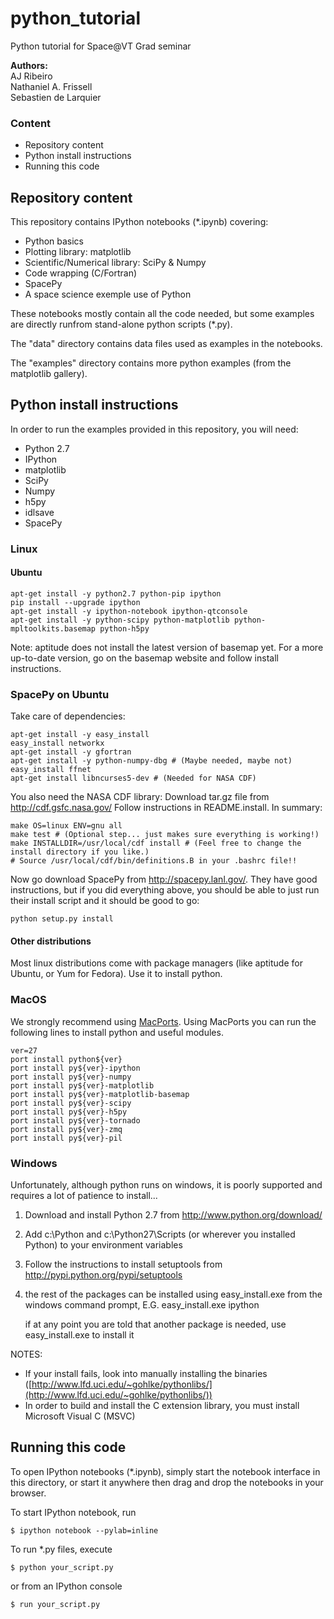 python_tutorial
===============

Python tutorial for Space@VT Grad seminar

**Authors:** 	 
		AJ Ribeiro    
		Nathaniel A. Frissell    
		Sebastien de Larquier    

### Content
* Repository content
* Python install instructions
* Running this code

## Repository content
  
This repository contains IPython notebooks (*.ipynb) covering:
* Python basics
* Plotting library: matplotlib
* Scientific/Numerical library: SciPy & Numpy
* Code wrapping (C/Fortran)
* SpacePy
* A space science exemple use of Python

These notebooks mostly contain all the code needed, but some examples are directly runfrom stand-alone python scripts (*.py).

The "data" directory contains data files used as examples in the notebooks.

The "examples" directory contains more python examples (from the matplotlib gallery).


## Python install instructions

In order to run the examples provided in this repository, you will need:
* Python 2.7
* IPython
* matplotlib
* SciPy
* Numpy
* h5py
* idlsave
* SpacePy

### Linux

#### Ubuntu

    apt-get install -y python2.7 python-pip ipython
    pip install --upgrade ipython
    apt-get install -y ipython-notebook ipython-qtconsole
    apt-get install -y python-scipy python-matplotlib python-mpltoolkits.basemap python-h5py

Note: aptitude does not install the latest version of basemap yet. For a more up-to-date version, go on the basemap website and follow install instructions.

### SpacePy on Ubuntu
Take care of dependencies:

    apt-get install -y easy_install
    easy_install networkx
    apt-get install -y gfortran
    apt-get install -y python-numpy-dbg # (Maybe needed, maybe not)
    easy_install ffnet
    apt-get install libncurses5-dev # (Needed for NASA CDF)

You also need the NASA CDF library:
Download tar.gz file from http://cdf.gsfc.nasa.gov/
Follow instructions in README.install.  In summary:

    make OS=linux ENV=gnu all
    make test # (Optional step... just makes sure everything is working!)
    make INSTALLDIR=/usr/local/cdf install # (Feel free to change the install directory if you like.)
    # Source /usr/local/cdf/bin/definitions.B in your .bashrc file!!

Now go download SpacePy from http://spacepy.lanl.gov/.  They have good instructions, but
if you did everything above, you should be able to just run their install script and it
should be good to go:

    python setup.py install

#### Other distributions

Most linux distributions come with package managers (like aptitude for Ubuntu, or Yum for Fedora). Use it to install python.
  
  
### MacOS

We strongly recommend using [MacPorts](http://www.macports.org/). Using MacPorts you can run the following lines to install python and useful modules.

    ver=27
    port install python${ver}
    port install py${ver}-ipython
    port install py${ver}-numpy
    port install py${ver}-matplotlib
    port install py${ver}-matplotlib-basemap
    port install py${ver}-scipy
    port install py${ver}-h5py
    port install py${ver}-tornado
    port install py${ver}-zmq
    port install py${ver}-pil


### Windows

Unfortunately, although python runs on windows, it is poorly supported and requires a lot of patience to install...

1.  Download and install Python 2.7 from http://www.python.org/download/
2.  Add c:\Python and c:\Python27\Scripts (or wherever you installed Python) 
			to your environment variables
3.  Follow the instructions to install setuptools from http://pypi.python.org/pypi/setuptools
4.  the rest of the packages can be installed using easy_install.exe from the windows command prompt, E.G.  easy_install.exe ipython

	if at any point you are told that another package is needed, use easy_install.exe to install it
			
NOTES:
* If your install fails, look into manually installing the binaries ([http://www.lfd.uci.edu/~gohlke/pythonlibs/](http://www.lfd.uci.edu/~gohlke/pythonlibs/))
* In order to build and install the C extension library, you must install Microsoft Visual C (MSVC)



## Running this code

To open IPython notebooks (*.ipynb), simply start the notebook interface in this directory, or start it anywhere then drag and drop the notebooks in your browser.
  
To start IPython notebook, run

    $ ipython notebook --pylab=inline

To run *.py files, execute

    $ python your_script.py

or from an IPython console

    $ run your_script.py


